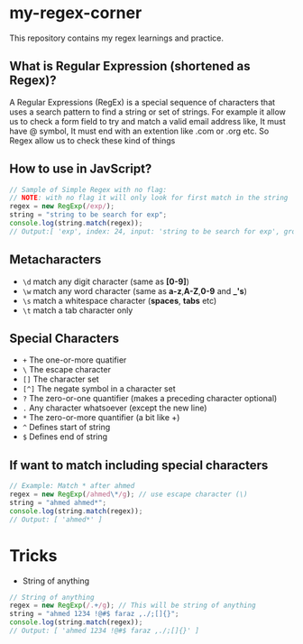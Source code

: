 # my-regex-corner

This repository contains my regex learnings and practice.

## What is Regular Expression (shortened as Regex)?

A Regular Expressions (RegEx) is a special sequence of characters that uses a search pattern to find a string or set of strings. For example it allow us to check a form field to try and match a valid email address like, It must have @ symbol, It must end with an extention like .com or .org etc. So Regex allow us to check these kind of things

## How to use in JavScript?

```js
// Sample of Simple Regex with no flag:
// NOTE: with no flag it will only look for first match in the string
regex = new RegExp(/exp/);
string = "string to be search for exp";
console.log(string.match(regex));
// Output:[ 'exp', index: 24, input: 'string to be search for exp', groups: undefined ]
```

## Metacharacters

- `\d` match any digit character (same as **[0-9]**)
- `\w` match any word character (same as **a-z**,**A-Z**,**0-9** and **\_'s**)
- `\s` match a whitespace character (**spaces**, **tabs** etc)
- `\t` match a tab character only

## Special Characters

- `+` The one-or-more quatifier
- `\` The escape character
- `[]` The character set
- `[^]` The negate symbol in a character set
- `?` The zero-or-one quantifier (makes a preceding character optional)
- `.` Any character whatsoever (except the new line)
- `*` The zero-or-more quantifier (a bit like +)
- `^` Defines start of string
- `$` Defines end of string

## If want to match including special characters

```js
// Example: Match * after ahmed
regex = new RegExp(/ahmed\*/g); // use escape character (\)
string = "ahmed ahmed*";
console.log(string.match(regex));
// Output: [ 'ahmed*' ]
```

# Tricks

- String of anything

```js
// String of anything
regex = new RegExp(/.+/g); // This will be string of anything
string = "ahmed 1234 !@#$ faraz ,./;[]{}";
console.log(string.match(regex));
// Output: [ 'ahmed 1234 !@#$ faraz ,./;[]{}' ]
```
